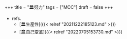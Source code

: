 +++
title = "🏛努力"
tags = ["MOC"]
draft = false
+++

-   refs.
    -   [🏛生産性]({{< relref "20211222185123.md" >}})
    -   [🏛自己変革]({{< relref "20220705153730.md" >}})
